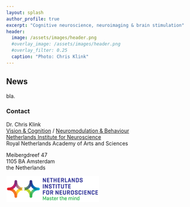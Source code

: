 ```yaml
---
layout: splash
author_profile: true
excerpt: "Cognitive neuroscience, neuroimaging & brain stimulation"      
header:
  image: /assets/images/header.png
  #overlay_image: /assets/images/header.png
  #overlay_filter: 0.25 
  caption: "Photo: Chris Klink"
---
```


## News     
bla.

### Contact     
Dr. Chris Klink     
[Vision & Cognition](https://nin.nl/research/researchgroups/roelfsema-group/) / [Neuromodulation & Behaviour](https://nin.nl/research/researchgroups/willuhn-group/)       
[Netherlands Institute for Neuroscience](http://www.nin.knaw.nl/)      
Royal Netherlands Academy of Arts and Sciences      

Meibergdreef 47       
1105 BA Amsterdam      
the Netherlands      

<a href="https://nin.nl/"><img alt="NIN" src="/assets/images/NIN.png" width="250"></a> 
